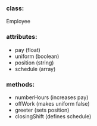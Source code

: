 ### class:
Employee

### attributes:
- pay (float)
- uniform (boolean)
- position (string)
- schedule (array)

### methods:
- numberHours (increases pay)
- offWork (makes uniform false)
- greeter (sets position)
- closingShift (defines schedule)
